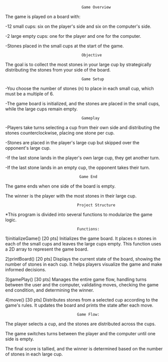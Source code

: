                                       Game Overview

The game is played on a board with:

-12 small cups: six on the player's side and six on the computer's side.

-2 large empty cups: one for the player and one for the computer.

-Stones placed in the small cups at the start of the game.

                                      Objective

The goal is to collect the most stones in your large cup by strategically distributing the stones from your side of the board.

                                      Game Setup

-You choose the number of stones (n) to place in each small cup, which must be a multiple of 6.

-The game board is initialized, and the stones are placed in the small cups, while the large cups remain empty.

                                      Gameplay
-Players take turns selecting a cup from their own side and distributing the stones counterclockwise, placing one stone per cup.

-Stones are placed in the player's large cup but skipped over the opponent's large cup.

-If the last stone lands in the player's own large cup, they get another turn.

-If the last stone lands in an empty cup, the opponent takes their turn.

                                     Game End

The game ends when one side of the board is empty.

The winner is the player with the most stones in their large cup.

                                    Project Structure

*This program is divided into several functions to modularize the game logic.

                                    Functions:
1)initializeGame() [20 pts]
Initializes the game board. It places n stones in each of the small cups and leaves the large cups empty. This function uses a 2D array to represent the game board.

2)printBoard() [20 pts]
Displays the current state of the board, showing the number of stones in each cup. It helps players visualize the game and make informed decisions.

3)gamePlay() [30 pts]
Manages the entire game flow, handling turns between the user and the computer, validating moves, checking the game end condition, and determining the winner.

4)move() [30 pts]
Distributes stones from a selected cup according to the game's rules. It updates the board and prints the state after each move.

                                    Game Flow:
The player selects a cup, and the stones are distributed across the cups.

The game switches turns between the player and the computer until one side is empty.

The final score is tallied, and the winner is determined based on the number of stones in each large cup.

